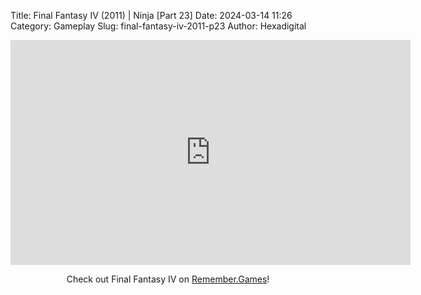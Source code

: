 Title: Final Fantasy IV (2011) | Ninja [Part 23]
Date: 2024-03-14 11:26
Category: Gameplay
Slug: final-fantasy-iv-2011-p23
Author: Hexadigital

<center><iframe src="https://www.youtube.com/embed/QT01JH0QmKw?feature=oembed" allow="accelerometer; autoplay; encrypted-media; gyroscope; picture-in-picture" width="640" height="360" frameborder="0"></iframe>

Check out Final Fantasy IV on [Remember.Games](https://remember.games/game/7757/final-fantasy-iv-the-complete-collection/)!</center>